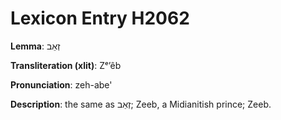 # Lexicon Entry H2062

**Lemma**: זְאֵב

**Transliteration (xlit)**: Zᵉʼêb

**Pronunciation**: zeh-abe'

**Description**:
the same as זְאֵב; Zeeb, a Midianitish prince; Zeeb.

